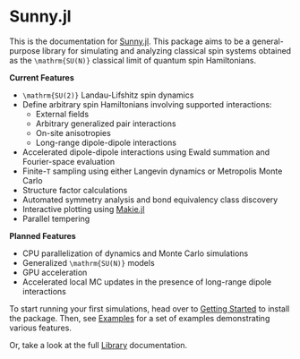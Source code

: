 # Sunny.jl

This is the documentation for [Sunny.jl](https://github.com/MagSims/Sunny.jl). This package aims to be a general-purpose library for simulating and analyzing classical spin systems obtained as the ``\mathrm{SU(N)}`` classical limit of quantum spin Hamiltonians.

**Current Features**
- ``\mathrm{SU(2)}`` Landau-Lifshitz spin dynamics
- Define arbitrary spin Hamiltonians involving supported interactions:
    - External fields
    - Arbitrary generalized pair interactions
    - On-site anisotropies
    - Long-range dipole-dipole interactions
- Accelerated dipole-dipole interactions using Ewald summation and Fourier-space evaluation
- Finite-``T`` sampling using either Langevin dynamics or Metropolis Monte Carlo
- Structure factor calculations
- Automated symmetry analysis and bond equivalency class discovery
- Interactive plotting using [Makie.jl](https://github.com/JuliaPlots/Makie.jl)
- Parallel tempering

**Planned Features**
- CPU parallelization of dynamics and Monte Carlo simulations
- Generalized ``\mathrm{SU(N)}`` models
- GPU acceleration
- Accelerated local MC updates in the presence of long-range dipole interactions

To start running your first simulations, head over to [Getting Started](@ref) to install the package. Then, see [Examples](@ref) for a set of examples demonstrating various features.

Or, take a look at the full [Library](@ref) documentation.